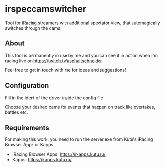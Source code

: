 # irspeccamswitcher
Tool for iRacing streamers with additional spectator view, that automagically switches through the cams.

## About
This tool is permanently in use by me and you can see it in action when I'm racing live
on https://twitch.tv/asphaltschneider

Feel free to get in touch with me for ideas and suggestions!

## Configuration
Fill in the ident of the driver inside the config file

Choose your desired cams for events that happen on track like
overtakes, battles etc.

## Requirements
For making this work, you need to run the server.exe from Kutu's
iRacing Browser Apps or Kapps.

- iRacing Browser Apps: https://ir-apps.kutu.ru/
- Kapps: https://kapps.kutu.ru/





